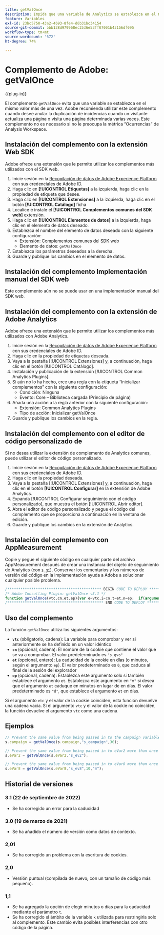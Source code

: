 ```yaml
---
title: getValOnce
description: Impida que una variable de Analytics se establezca en el mismo valor dos veces seguidas.
feature: Variables
exl-id: 23bc5750-43a2-4693-8fe4-d6b31bc34154
source-git-commit: bbb138d979968ec2536e53ff07001b43156df095
workflow-type: tm+mt
source-wordcount: '672'
ht-degree: 74%

---
```


# Complemento de Adobe: getValOnce

{{plug-in}}

El complemento `getValOnce` evita que una variable se establezca en el mismo valor más de una vez. Adobe recomienda utilizar este complemento cuando desee anular la duplicación de incidencias cuando un visitante actualiza una página o visita una página determinada varias veces. Este complemento no es necesario si no le preocupa la métrica “Ocurrencias” de Analysis Workspace.

## Instalación del complemento con la extensión Web SDK

Adobe ofrece una extensión que le permite utilizar los complementos más utilizados con el SDK web.

1. Inicie sesión en la [Recopilación de datos de Adobe Experience Platform](https://experience.adobe.com/data-collection) con sus credenciales de Adobe ID.
1. Haga clic en **[!UICONTROL Etiquetas]** a la izquierda, haga clic en la propiedad de etiqueta que desee.
1. Haga clic en **[!UICONTROL Extensiones]** a la izquierda, haga clic en el botón **[!UICONTROL Catálogo]** ficha
1. Localice e instale el **[!UICONTROL Complementos comunes del SDK web]** extensión.
1. Haga clic en **[!UICONTROL Elementos de datos]** a la izquierda, haga clic en el elemento de datos deseado.
1. Establezca el nombre del elemento de datos deseado con la siguiente configuración:
   * Extensión: Complementos comunes del SDK web
   * Elemento de datos: `getValOnce`
1. Establezca los parámetros deseados a la derecha.
1. Guarde y publique los cambios en el elemento de datos.

## Instalación del complemento Implementación manual del SDK web

Este complemento aún no se puede usar en una implementación manual del SDK web.

## Instalación del complemento con la extensión de Adobe Analytics

Adobe ofrece una extensión que le permite utilizar los complementos más utilizados con Adobe Analytics.

1. Inicie sesión en la [Recopilación de datos de Adobe Experience Platform](https://experience.adobe.com/data-collection) con sus credenciales de Adobe ID.
1. Haga clic en la propiedad de etiquetas deseada.
1. Vaya a la pestaña [!UICONTROL Extensiones] y, a continuación, haga clic en el botón [!UICONTROL Catálogo].
1. Instalación y publicación de la extensión [!UICONTROL Common Analytics Plugins].
1. Si aún no lo ha hecho, cree una regla con la etiqueta “Inicializar complementos” con la siguiente configuración:
   * Condición: Ninguna
   * Evento: Core – Biblioteca cargada (Principio de página)
1. Añada una acción a la regla anterior con la siguiente configuración:
   * Extensión: Common Analytics Plugins
   * Tipo de acción: Inicializar getValOnce
1. Guarde y publique los cambios en la regla.

## Instalación del complemento con el editor de código personalizado de 

Si no desea utilizar la extensión de complemento de Analytics comunes, puede utilizar el editor de código personalizado.

1. Inicie sesión en la [Recopilación de datos de Adobe Experience Platform](https://experience.adobe.com/data-collection) con sus credenciales de Adobe ID.
1. Haga clic en la propiedad deseada.
1. Vaya a la pestaña [!UICONTROL Extensiones] y, a continuación, haga clic en el botón **[!UICONTROL Configurar]** en la extensión de Adobe Analytics.
1. Expanda [!UICONTROL Configurar seguimiento con el código personalizado], que muestra el botón [!UICONTROL Abrir editor].
1. Abra el editor de código personalizado y pegue el código del complemento que se proporciona a continuación en la ventana de edición.
1. Guarde y publique los cambios en la extensión de Analytics.

## Instalación del complemento con AppMeasurement

Copie y pegue el siguiente código en cualquier parte del archivo AppMeasurement después de crear una instancia del objeto de seguimiento de Analytics (con [`s_gi`](../functions/s-gi.md)). Conservar los comentarios y los números de versión del código en la implementación ayuda a Adobe a solucionar cualquier posible problema.

```js
/******************************************* BEGIN CODE TO DEPLOY *******************************************/
/* Adobe Consulting Plugin: getValOnce v3.1 */
function getValOnce(vtc,cn,et,ep){var e=vtc,i=cn,t=et,n=ep;  if(arguments&&"-v"===arguments[0])return{plugin:"getValOnce",version:"3.1"};var o=function(){if(void 0!==window.s_c_il){for(var e,i=0;i<window.s_c_il.length;i++)if((e=window.s_c_il[i])._c&&"s_c"===e._c)return e}}();if(void 0!==o&&(o.contextData.getValOnce="3.1"),window.cookieWrite=window.cookieWrite||function(e,i,t){if("string"==typeof e){var n=window.location.hostname,o=window.location.hostname.split(".").length-1;if(n&&!/^[0-9.]+$/.test(n)){o=2<o?o:2;var r=n.lastIndexOf(".");if(0<=r){for(;0<=r&&1<o;)r=n.lastIndexOf(".",r-1),o--;r=0<r?n.substring(r):n}}if(g=r,i=void 0!==i?""+i:"",t||""===i){if(""===i&&(t=-60),"number"==typeof t){var f=new Date;f.setTime(f.getTime()+6e4*t)}else f=t}return!!e&&(document.cookie=encodeURIComponent(e)+"="+encodeURIComponent(i)+"; path=/;"+(t?" expires="+f.toUTCString()+";":"")+(g?" domain="+g+";":""),"undefined"!=typeof cookieRead)&&cookieRead(e)===i}},window.cookieRead=window.cookieRead||function(e){if("string"!=typeof e)return"";e=encodeURIComponent(e);var i=" "+document.cookie,t=i.indexOf(" "+e+"="),n=0>t?t:i.indexOf(";",t);return(e=0>t?"":decodeURIComponent(i.substring(t+2+e.length,0>n?i.length:n)))?e:""},e){var i=i||"s_gvo",t=t||0,n="m"===n?6e4:864e5;if(e!==cookieRead(i)){var r=new Date;return r.setTime(r.getTime()+t*n),cookieWrite(i,e,0===t?0:r),e}}return""}
/******************************************** END CODE TO DEPLOY ********************************************/
```

## Uso del complemento

La función `getValOnce` utiliza los siguientes argumentos:

* **`vtc`** (obligatorio, cadena): La variable para comprobar y ver si anteriormente se ha definido en un valor idéntico
* **`cn`** (opcional, cadena): El nombre de la cookie que contiene el valor que se va a comprobar. El valor predeterminado es `"s_gvo"`
* **`et`** (opcional, entero): La caducidad de la cookie en días (o minutos, según el argumento `ep`). El valor predeterminado es `0`, que caduca al final de la sesión del explorador
* **`ep`** (opcional, cadena): Establezca este argumento solo si también establece el argumento `et`. Establezca este argumento en `"m"` si desea que el argumento `et` caduque en minutos en lugar de en días. El valor predeterminado es `"d"`, que establece el argumento `et` en días.

Si el argumento `vtc` y el valor de la cookie coinciden, esta función devuelve una cadena vacía. Si el argumento `vtc` y el valor de la cookie no coinciden, la función devuelve el argumento `vtc` como una cadena.

## Ejemplos

```js
// Prevent the same value from being passed in to the campaign variable more than once in a row for next 30 days
s.campaign = getValOnce(s.campaign,"s_campaign",30);

// Prevent the same value from being passed in to eVar2 more than once in a row for the browser session
s.eVar2 = getValOnce(s.eVar2,"s_ev2");

// Prevent the same value from being passed in to eVar8 more than once in a row for 10 minutes
s.eVar8 = getValOnce(s.eVar8,"s_ev8",10,"m");
```

## Historial de versiones

### 3.1 (22 de septiembre de 2022)

* Se ha corregido un error para la caducidad

### 3.0 (19 de marzo de 2021)

* Se ha añadido el número de versión como datos de contexto.

### 2,01

* Se ha corregido un problema con la escritura de cookies.

### 2,0

* Versión puntual (compilada de nuevo, con un tamaño de código más pequeño).

### 1,1

* Se ha agregado la opción de elegir minutos o días para la caducidad mediante el parámetro `t`.
* Se ha corregido el ámbito de la variable `k` utilizada para restringirla solo al complemento. Este cambio evita posibles interferencias con otro código de la página.
